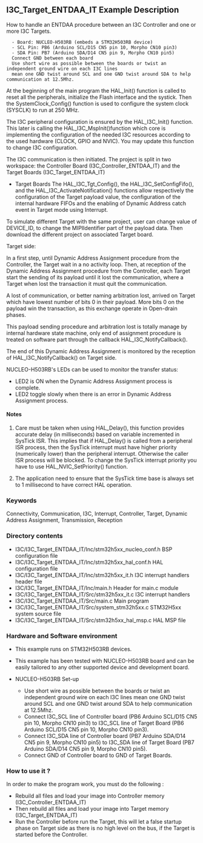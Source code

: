 ## <b>I3C_Target_ENTDAA_IT Example Description</b>

How to handle an ENTDAA procedure between an I3C Controller and one or more I3C Targets.

      - Board: NUCLEO-H503RB (embeds a STM32H503RB device)
      - SCL Pin: PB6 (Arduino SCL/D15 CN5 pin 10, Morpho CN10 pin3)
      - SDA Pin: PB7 (Arduino SDA/D14 CN5 pin 9, Morpho CN10 pin5)
      Connect GND between each board
      Use short wire as possible between the boards or twist an independent ground wire on each I3C lines
      mean one GND twist around SCL and one GND twist around SDA to help communication at 12.5Mhz.

At the beginning of the main program the HAL_Init() function is called to reset
all the peripherals, initialize the Flash interface and the systick.
Then the SystemClock_Config() function is used to configure the system
clock (SYSCLK) to run at 250 MHz.

The I3C peripheral configuration is ensured by the HAL_I3C_Init() function.
This later is calling the HAL_I3C_MspInit()function which core is implementing
the configuration of the needed I3C resources according to the used hardware (CLOCK, GPIO and NVIC).
You may update this function to change I3C configuration.

The I3C communication is then initiated.
The project is split in two workspace:
the Controller Board (I3C_Controller_ENTDAA_IT) and the Target Boards (I3C_Target_ENTDAA_IT)

- Target Boards
  The HAL_I3C_Tgt_Config(), the HAL_I3C_SetConfigFifo(), and the HAL_I3C_ActivateNotification() functions
  allow respectively the configuration of the Target payload value,
  the configuration of the internal hardware FIFOs
  and the enabling of Dynamic Address catch event in Target mode using Interrupt.

To simulate different Target with the same project, user can change value of DEVICE_ID,
to change the MIPIIdentifier part of the payload data.
Then download the different project on associated Target board.

Target side:

In a first step, until Dynamic Address Assignment procedure from the Controller, the Target wait in a no activity loop.
Then, at reception of the Dynamic Address Assignment procedure from the Controller,
each Target start the sending of its payload until it lost the communication,
where a Target when lost the transaction it must quit the communication.

A lost of communication, or better naming arbitration lost,
arrived on Target which have lowest number of bits 0 in their payload.
More bits 0 on the payload win the transaction, as this exchange operate in Open-drain phases.

This payload sending procedure and arbitration lost is totally manage by internal hardware state machine,
only end of assignment procedure is treated on software part through the callback HAL_I3C_NotifyCallback().

The end of this Dynamic Address Assignment is monitored by the reception of HAL_I3C_NotifyCallback() on Target side.

NUCLEO-H503RB's LEDs can be used to monitor the transfer status:

 - LED2 is ON when the Dynamic Address Assignment process is complete.
 - LED2 toggle slowly when there is an error in Dynamic Address Assignment process.

#### <b>Notes</b>

  1. Care must be taken when using HAL_Delay(), this function provides accurate delay (in milliseconds)
      based on variable incremented in SysTick ISR. This implies that if HAL_Delay() is called from
      a peripheral ISR process, then the SysTick interrupt must have higher priority (numerically lower)
      than the peripheral interrupt. Otherwise the caller ISR process will be blocked.
      To change the SysTick interrupt priority you have to use HAL_NVIC_SetPriority() function.

  2. The application need to ensure that the SysTick time base is always set to 1 millisecond
      to have correct HAL operation.

### <b>Keywords</b>

Connectivity, Communication, I3C, Interrupt, Controller, Target, Dynamic Address Assignment, Transmission, Reception

### <b>Directory contents</b>

  - I3C/I3C_Target_ENTDAA_IT/Inc/stm32h5xx_nucleo_conf.h   BSP configuration file
  - I3C/I3C_Target_ENTDAA_IT/Inc/stm32h5xx_hal_conf.h      HAL configuration file
  - I3C/I3C_Target_ENTDAA_IT/Inc/stm32h5xx_it.h            I3C interrupt handlers header file
  - I3C/I3C_Target_ENTDAA_IT/Inc/main.h                    Header for main.c module
  - I3C/I3C_Target_ENTDAA_IT/Src/stm32h5xx_it.c            I3C interrupt handlers
  - I3C/I3C_Target_ENTDAA_IT/Src/main.c                    Main program
  - I3C/I3C_Target_ENTDAA_IT/Src/system_stm32h5xx.c        STM32H5xx system source file
  - I3C/I3C_Target_ENTDAA_IT/Src/stm32h5xx_hal_msp.c       HAL MSP file

### <b>Hardware and Software environment</b>

  - This example runs on STM32H503RB devices.

  - This example has been tested with NUCLEO-H503RB board and can be
    easily tailored to any other supported device and development board.

  - NUCLEO-H503RB Set-up

    - Use short wire as possible between the boards or twist an independent ground wire on each I3C lines
      mean one GND twist around SCL and one GND twist around SDA to help communication at 12.5Mhz.
    - Connect I3C_SCL line of Controller board (PB6 Arduino SCL/D15 CN5 pin 10, Morpho CN10 pin3) to I3C_SCL line of Target Board (PB6 Arduino SCL/D15 CN5 pin 10, Morpho CN10 pin3).
    - Connect I3C_SDA line of Controller board (PB7 Arduino SDA/D14 CN5 pin 9, Morpho CN10 pin5) to I3C_SDA line of Target Board (PB7 Arduino SDA/D14 CN5 pin 9, Morpho CN10 pin5).
    - Connect GND of Controller board to GND of Target Boards.

### <b>How to use it ?</b>

In order to make the program work, you must do the following :

 - Rebuild all files and load your image into Controller memory (I3C_Controller_ENTDAA_IT)
 - Then rebuild all files and load your image into Target memory (I3C_Target_ENTDAA_IT)
 - Run the Controller before run the Target, this will let a false startup phase on Target side
 as there is no high level on the bus, if the Target is started before the Controller.
